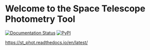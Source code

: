 Welcome to the Space Telescope Photometry Tool
==============================================

[![Documentation Status](https://readthedocs.org/projects/st_phot/badge/?version=latest)](http://st_phot.readthedocs.org/en/latest/?badge=latest)
[![PyPI](https://img.shields.io/pypi/v/st_phot.svg?style=flat-square)](https://pypi.python.org/pypi/st_phot)

https://st_phot.readthedocs.io/en/latest/